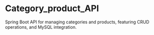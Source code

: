 # Category_product_API
Spring Boot API for managing categories and products, featuring CRUD operations, and MySQL integration.
